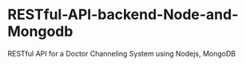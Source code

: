 # RESTful-API-backend-Node-and-Mongodb
RESTful API for a Doctor Channeling System using Nodejs, MongoDB
